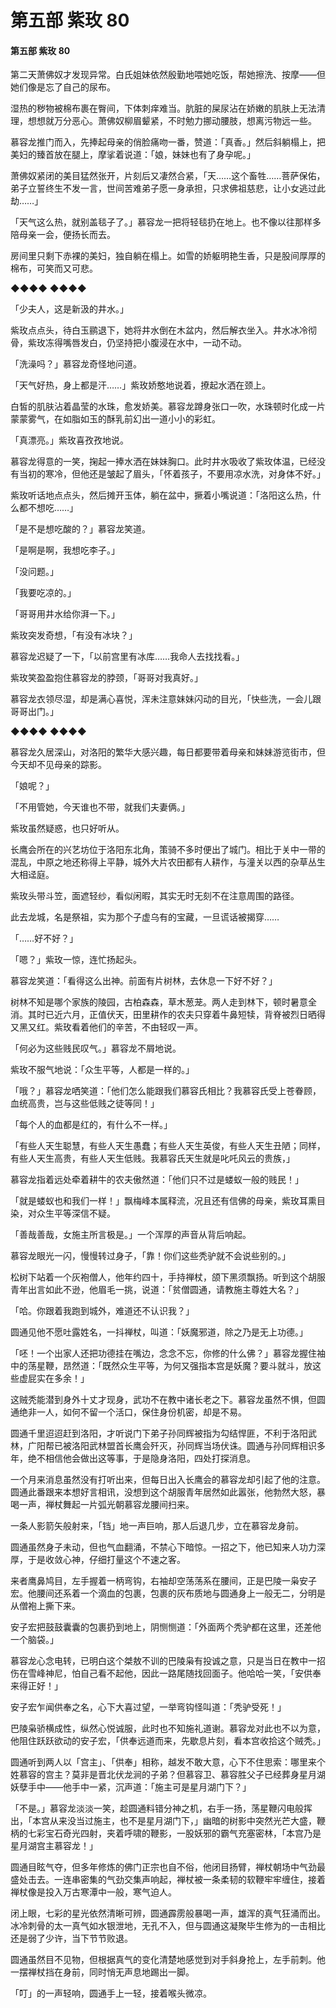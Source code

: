 # 第五部 紫玫 80

#### 第五部 紫玫 80

第二天萧佛奴才发现异常。白氏姐妹依然殷勤地喂她吃饭，帮她擦洗、按摩——但她们像是忘了自己的尿布。

湿热的秽物被棉布裹在臀间，下体刺痒难当。肮脏的屎尿沾在娇嫩的肌肤上无法清理，想想就万分恶心。萧佛奴柳眉颦紧，不时勉力挪动腰肢，想离污物远一些。

慕容龙推门而入，先捧起母亲的俏脸痛吻一番，赞道：「真香。」然后斜躺榻上，把美妇的臻首放在腿上，摩挲着说道：「娘，妹妹也有了身孕呢。」

萧佛奴紧闭的美目猛然张开，片刻后又凄然合紧，「天……这个畜牲……菩萨保佑，弟子立誓终生不发一言，世间苦难弟子愿一身承担，只求佛祖慈悲，让小女逃过此劫……」

「天气这么热，就别盖毯子了。」慕容龙一把将轻毯扔在地上。也不像以往那样多陪母亲一会，便扬长而去。

房间里只剩下赤裸的美妇，独自躺在榻上。如雪的娇躯明艳生香，只是股间厚厚的棉布，可笑而又可悲。

◆◆◆◆ ◆◆◆◆

「少夫人，这是新汲的井水。」

紫玫点点头，待白玉鹂退下，她将井水倒在木盆内，然后解衣坐入。井水冰冷彻骨，紫玫冻得嘴唇发白，仍坚持把小腹浸在水中，一动不动。

「洗澡吗？」慕容龙奇怪地问道。

「天气好热，身上都是汗……」紫玫娇憨地说着，撩起水洒在颈上。

白皙的肌肤沾着晶莹的水珠，愈发娇美。慕容龙蹲身张口一吹，水珠顿时化成一片蒙蒙雾气，在如脂如玉的酥乳前幻出一道小小的彩虹。

「真漂亮。」紫玫喜孜孜地说。

慕容龙得意的一笑，掬起一捧水洒在妹妹胸口。此时井水吸收了紫玫体温，已经没有当初的寒冷，但他还是皱起了眉头，「怀着孩子，不要用凉水洗，对身体不好。」

紫玫听话地点点头，然后摊开玉体，躺在盆中，撅着小嘴说道：「洛阳这么热，什么都不想吃……」

「是不是想吃酸的？」慕容龙笑道。

「是啊是啊，我想吃李子。」

「没问题。」

「我要吃凉的。」

「哥哥用井水给你湃一下。」

紫玫突发奇想，「有没有冰块？」

慕容龙迟疑了一下，「以前宫里有冰库……我命人去找找看。」

紫玫笑盈盈抱住慕容龙的脖颈，「哥哥对我真好。」

慕容龙衣领尽湿，却是满心喜悦，浑未注意妹妹闪动的目光，「快些洗，一会儿跟哥哥出门。」

◆◆◆◆ ◆◆◆◆

慕容龙久居深山，对洛阳的繁华大感兴趣，每日都要带着母亲和妹妹游览街市，但今天却不见母亲的踪影。

「娘呢？」

「不用管她，今天谁也不带，就我们夫妻俩。」

紫玫虽然疑惑，也只好听从。

长鹰会所在的兴艺坊位于洛阳东北角，策骑不多时便出了城门。相比于关中一带的混乱，中原之地还称得上平静，城外大片农田都有人耕作，与潼关以西的杂草丛生大相迳庭。

紫玫头带斗笠，面遮轻纱，看似闲暇，其实无时无刻不在注意周围的路径。

此去龙城，名是祭祖，实为那个子虚乌有的宝藏，一旦谎话被揭穿……

「……好不好？」

「嗯？」紫玫一惊，连忙扬起头。

慕容龙笑道：「看得这么出神。前面有片树林，去休息一下好不好？」

树林不知是哪个家族的陵园，古柏森森，草木葱茏。两人走到林下，顿时暑意全消。其时已近六月，正值伏天，田里耕作的农夫只穿着牛鼻短犊，背脊被烈日晒得又黑又红。紫玫看着他们的辛苦，不由轻叹一声。

「何必为这些贱民叹气。」慕容龙不屑地说。

紫玫不服气地说：「众生平等，人都是一样的。」

「哦？」慕容龙哂笑道：「他们怎么能跟我们慕容氏相比？我慕容氏受上苍眷顾，血统高贵，岂与这些低贱之徒等同！」

「每个人的血都是红的，有什么不一样。」

「有些人天生聪慧，有些人天生愚蠢；有些人天生英俊，有些人天生丑陋；同样，有些人天生高贵，有些人天生低贱。我慕容氏天生就是叱吒风云的贵族，」

慕容龙指着远处牵着耕牛的农夫傲然道：「他们只不过是蝼蚁一般的贱民！」

「就是蝼蚁也和我们一样！」飘梅峰本属释流，况且还有信佛的母亲，紫玫耳熏目染，对众生平等深信不疑。

「善哉善哉，女施主所言极是。」一个浑厚的声音从背后响起。

慕容龙眼光一闪，慢慢转过身子，「靠！你们这些秃驴就不会说些别的。」

松树下站着一个灰袍僧人，他年约四十，手持禅杖，颌下黑须飘扬。听到这个胡服青年出言如此不逊，他眉毛一挑，说道：「贫僧圆通，请教施主尊姓大名？」

「哈。你跟着我跑到城外，难道还不认识我？」

圆通见他不愿吐露姓名，一抖禅杖，叫道：「妖魔邪道，除之乃是无上功德。」

「呸！一个出家人还把功德挂在嘴边，念念不忘，你修的什么佛？」慕容龙握住袖中的荡星鞭，昂然道：「既然众生平等，为何又强指本宫是妖魔？要斗就斗，放这些虚屁实在多余！」

这贼秃能潜到身外十丈才现身，武功不在教中诸长老之下。慕容龙虽然不惧，但圆通绝非一人，如何不留一个活口，保住身份机密，却是不易。

圆通千里迢迢赶到洛阳，才听说门下弟子孙同辉被指为勾结悍匪，不利于洛阳武林，广阳帮已被洛阳武林盟首长鹰会歼灭，孙同辉当场伏诛。圆通与孙同辉相识多年，绝不相信他会做出这等事，于是隐身洛阳，四处打探消息。

一个月来消息虽然没有打听出来，但每日出入长鹰会的慕容龙却引起了他的注意。圆通此番跟来本想好言相讯，没想到这个胡服青年居然如此嚣张，他勃然大怒，暴喝一声，禅杖舞起一片弧光朝慕容龙腰间扫来。

一条人影箭矢般射来，「铛」地一声巨响，那人后退几步，立在慕容龙身前。

圆通虽然身子未动，但也气血翻涌，不禁心下暗惊。一招之下，他已知来人功力深厚，于是收敛心神，仔细打量这个不速之客。

来者鹰鼻鸠目，左手握着一柄弯钩，右袖却空荡荡系在腰间，正是巴陵一枭安子宏。他腰间还系着一个滴血的包裹，包裹的灰布质地与圆通身上一般无二，分明是从僧袍上撕下来。

安子宏把鼓鼓囊囊的包裹扔到地上，阴恻恻道：「外面两个秃驴都在这里，还差他一个脑袋。」

慕容龙心念电转，已明白这个桀敖不训的巴陵枭有投诚之意，只是当日在教中一招伤在雪峰神尼，怕自己看不起他，因此一路尾随找回面子。他哈哈一笑，「安供奉来得正好！」

安子宏乍闻供奉之名，心下大喜过望，一举弯钩怪叫道：「秃驴受死！」

巴陵枭骄横成性，纵然心悦诚服，此时也不知施礼道谢。慕容龙对此也不以为意，他阻住跃跃欲动的安子宏，「供奉远道而来，先歇息片刻，看本宫收拾这个贼秃。」

圆通听到两人以「宫主」、「供奉」相称，越发不敢大意，心下不住思索：哪里来个姓慕容的宫主？莫非是晋北伏龙涧的子弟？但慕容卫、慕容胜父子已经葬身星月湖妖孽手中——他手中一紧，沉声道：「施主可是星月湖门下？」

「不是。」慕容龙淡淡一笑，趁圆通料错分神之机，右手一扬，荡星鞭闪电般挥出，「本宫从来没当过施主，也不是星月湖门下，」幽暗的树影中突然光芒大盛，鞭柄的七彩宝石奇光四射，夹着呼啸的鞭影，一股妖邪的霸气充塞密林，「本宫乃是星月湖宫主慕容龙！」

圆通目眩气夺，但多年修炼的佛门正宗也自不俗，他闭目扬臂，禅杖朝场中气劲最盛处击去。一连串密集的气劲交集声响起，禅杖被一条柔韧的软鞭牢牢缠住，接着禅杖像是投入万古寒潭中一般，寒气迫人。

闭上眼，七彩的星光依然清晰可辨，圆通霹雳般暴喝一声，雄浑的真气狂涌而出。冰冷刺骨的太一真气如水银泄地，无孔不入，但与圆通这凝聚毕生修为的一击相比还是弱了少许，当下节节败退。

圆通虽然目不见物，但根据真气的变化清楚地感觉到对手斜身抢上，左手前刺。他一摆禅杖挡在身前，同时悄无声息地踢出一脚。

「叮」的一声轻响，圆通手上一轻，接着喉头微凉。

